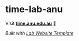 
# time-lab-anu

Visit **[time.anu.edu.au](https://time.anu.edu.au/)** 🚀

_Built with [Lab Website Template](https://greene-lab.gitbook.io/lab-website-template-docs)_
